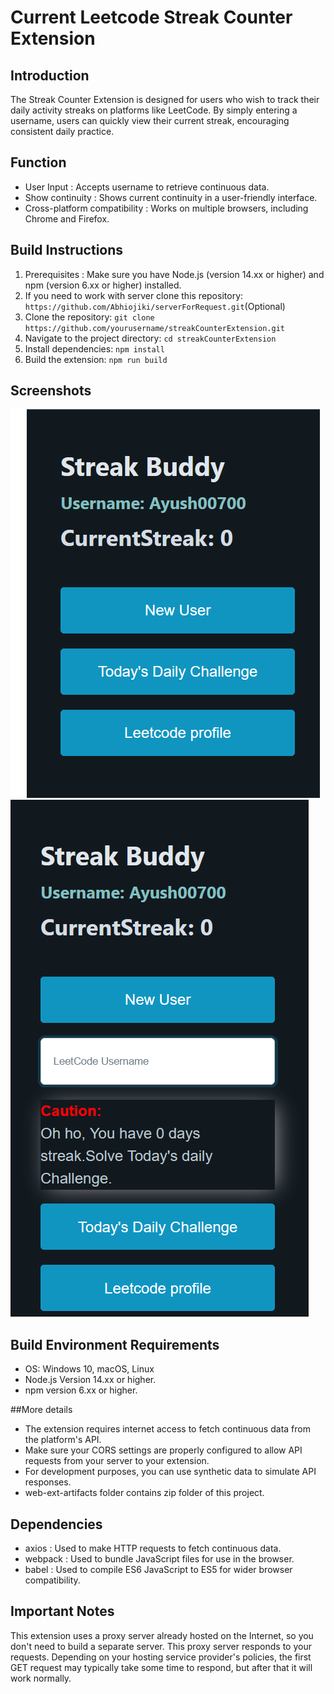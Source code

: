 # Current Leetcode Streak Counter Extension

## Introduction
The Streak Counter Extension is designed for users who wish to track their daily activity streaks on platforms like LeetCode. By simply entering a username, users can quickly view their current streak, encouraging consistent daily practice.

## Function

- User Input : Accepts username to retrieve continuous data.
- Show continuity : Shows current continuity in a user-friendly interface.
- Cross-platform compatibility : Works on multiple browsers, including Chrome and Firefox.


## Build Instructions
1. Prerequisites : Make sure you have Node.js (version 14.xx or higher) and npm (version 6.xx or higher) installed. 
2. If you need to work with server clone this repository:  `https://github.com/Abhiojiki/serverForRequest.git`(Optional)
3. Clone the repository: `git clone https://github.com/yourusername/streakCounterExtension.git`
4. Navigate to the project directory: `cd streakCounterExtension`
5. Install dependencies: `npm install`
5. Build the extension: `npm run build`

## Screenshots
![Home Screen](./images/Homeicon.png)
![My logo](./images/new-username.png)


## Build Environment Requirements
- OS: Windows 10, macOS, Linux
- Node.js  Version 14.xx or higher. 
- npm  version 6.xx or higher. 

##More details
- The extension requires internet access to fetch continuous data from the platform's API.
- Make sure your CORS settings are properly configured to allow API requests from your server to  your extension.  
- For development purposes, you can use synthetic data to simulate API responses.
- web-ext-artifacts folder contains zip folder of this project.


## Dependencies
- axios : Used to make HTTP requests to fetch continuous data.
- webpack : Used to bundle JavaScript files for use in the browser.
- babel : Used to compile ES6 JavaScript to ES5 for wider browser compatibility.


## Important Notes
This extension uses a proxy server already hosted on the Internet, so you don't need to build a separate server.  This proxy server responds to your requests.  Depending on your hosting service provider's policies, the first GET request may typically take some time to respond, but after that it will work normally.
